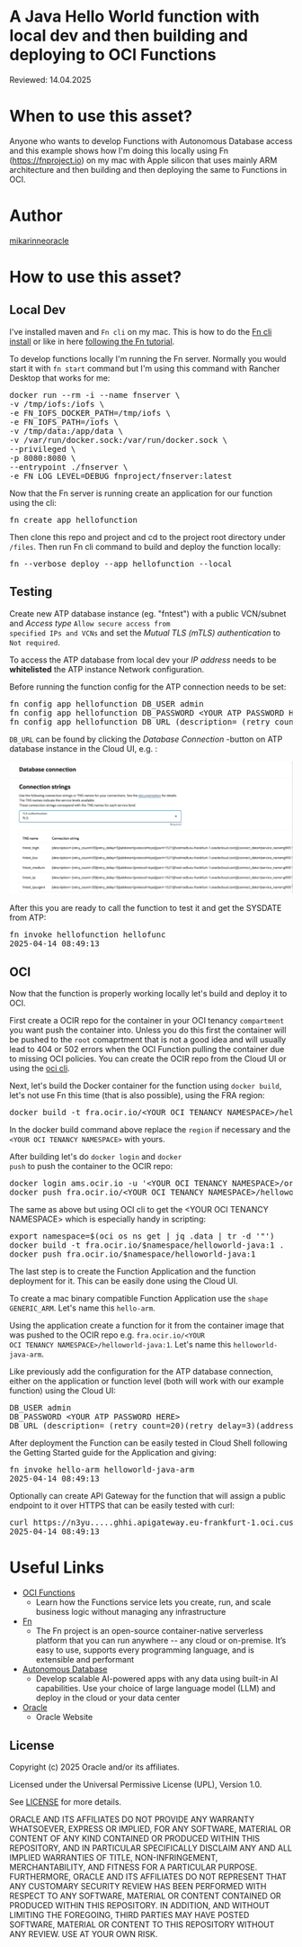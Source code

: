 <!--
Copyright (c) 2025 Oracle and/or its affiliates.

The Universal Permissive License (UPL), Version 1.0

Subject to the condition set forth below, permission is hereby granted to any
person obtaining a copy of this software, associated documentation and/or data
(collectively the "Software"), free of charge and under any and all copyright
rights in the Software, and any and all patent rights owned or freely
licensable by each licensor hereunder covering either (i) the unmodified
Software as contributed to or provided by such licensor, or (ii) the Larger
Works (as defined below), to deal in both

(a) the Software, and
(b) any piece of software and/or hardware listed in the lrgrwrks.txt file if
one is included with the Software (each a "Larger Work" to which the Software
is contributed by such licensors),

without restriction, including without limitation the rights to copy, create
derivative works of, display, perform, and distribute the Software and make,
use, sell, offer for sale, import, export, have made, and have sold the
Software and the Larger Work(s), and to sublicense the foregoing rights on
either these or other terms.

This license is subject to the following condition:
The above copyright notice and either this complete permission notice or at
a minimum a reference to the UPL must be included in all copies or
substantial portions of the Software.

THE SOFTWARE IS PROVIDED "AS IS", WITHOUT WARRANTY OF ANY KIND, EXPRESS OR
IMPLIED, INCLUDING BUT NOT LIMITED TO THE WARRANTIES OF MERCHANTABILITY,
FITNESS FOR A PARTICULAR PURPOSE AND NONINFRINGEMENT. IN NO EVENT SHALL THE
AUTHORS OR COPYRIGHT HOLDERS BE LIABLE FOR ANY CLAIM, DAMAGES OR OTHER
LIABILITY, WHETHER IN AN ACTION OF CONTRACT, TORT OR OTHERWISE, ARISING FROM,
OUT OF OR IN CONNECTION WITH THE SOFTWARE OR THE USE OR OTHER DEALINGS IN THE
SOFTWARE.
-->

# A Java Hello World function with local dev and then building and deploying to OCI Functions

Reviewed: 14.04.2025
 
# When to use this asset?
 
Anyone who wants to develop Functions with Autonomous Database access and this example shows how I'm doing this locally using Fn (<a href="https://fnproject.io">https://fnproject.io</a>) on my mac with Apple silicon that uses mainly ARM architecture and then building and then deploying the same to Functions in OCI.

# Author
<a href="https://github.com/mikarinneoracle">mikarinneoracle</a>

# How to use this asset?

## Local Dev

I've installed maven and <code>Fn cli</code> on my mac. This is how to do the <a href="https://docs.oracle.com/en-us/iaas/Content/Functions/Tasks/functionsinstallfncli.htm">Fn cli install</a> or like in here <a href="https://fnproject.io/tutorials/install/">following the Fn tutorial</a>. 

<p>

To develop functions locally I'm running the Fn server. Normally you would start it with <code>fn start</code> command but I'm using this command with Rancher Desktop that works for me:

<pre>
docker run --rm -i --name fnserver \
-v /tmp/iofs:/iofs \
-e FN_IOFS_DOCKER_PATH=/tmp/iofs \
-e FN_IOFS_PATH=/iofs \
-v /tmp/data:/app/data \
-v /var/run/docker.sock:/var/run/docker.sock \
--privileged \
-p 8080:8080 \
--entrypoint ./fnserver \
-e FN_LOG_LEVEL=DEBUG fnproject/fnserver:latest
</pre>

<p>
Now that the Fn server is running create an application for our function using the cli:

<pre>
fn create app hellofunction
</pre>

<p>

Then clone this repo and project and cd to the project root directory under <code>/files</code>. Then run Fn cli command to build and deploy the function locally:

<pre>
fn --verbose deploy --app hellofunction --local
</pre>

## Testing 

Create new ATP database instance (eg. "fntest") with a public VCN/subnet and <i>Access type</i> <code>Allow secure access from specified IPs and VCNs</code> and set the <i>Mutual TLS (mTLS) authentication</i> to <code>Not required</code>. 

<p>

To access the ATP database from local dev your <i>IP address</i> needs to be <b>whitelisted</b> the ATP instance Network configuration.

<p>
Before running the function config for the ATP connection needs to be set:

<pre>
fn config app hellofunction DB_USER admin
fn config app hellofunction DB_PASSWORD &lt;YOUR ATP PASSWORD HERE&gt;
fn config app hellofunction DB_URL (description= (retry_count=20)(retry_delay=3)(address=(protocol=tcps)(port=1521)(host=adb.eu-frankfurt-1.oraclecloud.com))(connect_data=(service_name=g90....6d8_fntest_tp.adb.oraclecloud.com))(security=(ssl_server_dn_match=yes)))
</pre>

<code>DB_URL</code> can be found by clicking the <i>Database Connection</i> -button on ATP database instance in the Cloud UI, e.g. :

<img src="./files/ATP_connection_url.png" with="1200" />

<p>

After this you are ready to call the function to test it and get the SYSDATE from ATP:

<pre>
fn invoke hellofunction hellofunc
2025-04-14 08:49:13
</pre>

## OCI

Now that the function is properly working locally let's build and deploy it to OCI.

<p>

First create a OCIR repo for the container in your OCI tenancy <code>compartment</code> you want push the container into. Unless you do this first the container will be pushed to the <code>root</code> comaprtment that is not a good idea and will usually lead to 404 or 502 errors when the OCI Function pulling the container due to missing OCI policies. You can create the OCIR repo from the Cloud UI or using the <a href="https://docs.oracle.com/en-us/iaas/tools/oci-cli/3.41.0/oci_cli_docs/cmdref/artifacts/container/repository/create.html">oci cli</a>.

<p>

Next, let's build the Docker container for the function using <code>docker build</code>, let's not use Fn this time (that is also possible), using the FRA region:

<pre>
docker build -t fra.ocir.io/&lt;YOUR OCI TENANCY NAMESPACE&gt;/helloworld-java:1 .
</pre>

In the docker build command above replace the <code>region</code> if necessary and the <code>&lt;YOUR OCI TENANCY NAMESPACE&gt;</code> with yours.
<p>

After building let's do <code>docker login</code> and <code>docker push</code> to push the container to the OCIR repo:

<p>

<pre>
docker login ams.ocir.io -u '&lt;YOUR OCI TENANCY NAMESPACE&gt;/oracleidentitycloudservice/&lt;YOUR USERNAME&gt;' -p '&lt;YOUR ACCESS TOKEN&gt;'
docker push fra.ocir.io/&lt;YOUR OCI TENANCY NAMESPACE&gt;/helloworld-java:1
</pre>

<p>
The same as above but using OCI cli to get the &lt;YOUR OCI TENANCY NAMESPACE&gt; which is especially handy in scripting:

<pre>
export namespace=$(oci os ns get | jq .data | tr -d '"')
docker build -t fra.ocir.io/$namespace/helloworld-java:1 .
docker push fra.ocir.io/$namespace/helloworld-java:1
</pre>

<p>
The last step is to create the Function Application and the function deployment for it. This can be easily done using the Cloud UI. 

<p>

To create a mac binary compatible Function Application use the <code>shape GENERIC_ARM</code>. Let's name this <code>hello-arm</code>.

<p>

Using the application create a function for it from the container image that was pushed to the OCIR repo e.g. <code>fra.ocir.io/&lt;YOUR OCI TENANCY NAMESPACE&gt;/helloworld-java:1</code>. Let's name this <code>helloworld-java-arm</code>.

<p>

Like previously add the configuration for the ATP database connection, either on the application or function level (both will work with our example function) using the Cloud UI:

<pre>
DB_USER admin
DB_PASSWORD &lt;YOUR ATP PASSWORD HERE&gt;
DB_URL (description= (retry_count=20)(retry_delay=3)(address=(protocol=tcps)(port=1521)(host=adb.eu-frankfurt-1.oraclecloud.com))(connect_data=(service_name=g90....6d8_fntest_tp.adb.oraclecloud.com))(security=(ssl_server_dn_match=yes)))
</pre>

<p>

After deployment the Function can be easily tested in Cloud Shell following the Getting Started guide for the Application and giving:

<pre>
fn invoke hello-arm helloworld-java-arm
2025-04-14 08:49:13
</pre>

<p>

Optionally can create API Gateway for the function that will assign a public endpoint to it over HTTPS that can be easily tested with curl:

<pre>
curl https://n3yu.....ghhi.apigateway.eu-frankfurt-1.oci.customer-oci.com/
2025-04-14 08:49:13
</pre>

# Useful Links
 
- [OCI Functions](https://docs.oracle.com/en-us/iaas/Content/Functions/Concepts/functionsoverview.htm)
    - Learn how the Functions service lets you create, run, and scale business logic without managing any infrastructure
- [Fn](https://fnproject.io/)
    - The Fn project is an open-source container-native serverless platform that you can run anywhere -- any cloud or on-premise. It’s easy to use, supports every programming language, and is extensible and performant
- [Autonomous Database](https://www.oracle.com/autonomous-database/)
    - Develop scalable AI-powered apps with any data using built-in AI capabilities. Use your choice of large language model (LLM) and deploy in the cloud or your data center
- [Oracle](https://www.oracle.com/)
    - Oracle Website

## License

Copyright (c) 2025 Oracle and/or its affiliates.

Licensed under the Universal Permissive License (UPL), Version 1.0.

See [LICENSE](LICENSE) for more details.

ORACLE AND ITS AFFILIATES DO NOT PROVIDE ANY WARRANTY WHATSOEVER, EXPRESS OR IMPLIED, FOR ANY SOFTWARE, MATERIAL OR CONTENT OF ANY KIND CONTAINED OR PRODUCED WITHIN THIS REPOSITORY, AND IN PARTICULAR SPECIFICALLY DISCLAIM ANY AND ALL IMPLIED WARRANTIES OF TITLE, NON-INFRINGEMENT, MERCHANTABILITY, AND FITNESS FOR A PARTICULAR PURPOSE.  FURTHERMORE, ORACLE AND ITS AFFILIATES DO NOT REPRESENT THAT ANY CUSTOMARY SECURITY REVIEW HAS BEEN PERFORMED WITH RESPECT TO ANY SOFTWARE, MATERIAL OR CONTENT CONTAINED OR PRODUCED WITHIN THIS REPOSITORY. IN ADDITION, AND WITHOUT LIMITING THE FOREGOING, THIRD PARTIES MAY HAVE POSTED SOFTWARE, MATERIAL OR CONTENT TO THIS REPOSITORY WITHOUT ANY REVIEW. USE AT YOUR OWN RISK. 